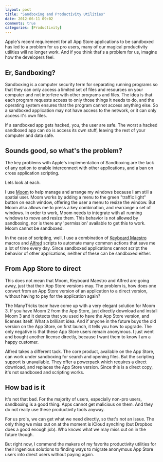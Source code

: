 ```yaml
---
layout: post
title: "Sandboxing and Productivity Utilities"
date: 2012-06-11 09:02
comments: true
categories: [Productivity]
---
```


Apple's recent requirement for all App Store applications to be sandboxed has led to a problem for us pro users, many of our magical productivity utilities will no longer work. And if you think that's a problem for us, imagine how the developers feel.

## Er, Sandboxing?

Sandboxing is a computer security term for separating running programs so that they can only access a limited set of files and resources on your computer and not interfere with other programs and files. The idea is that each program requests access to only those things it needs to do, and the operating system ensures that the program cannot access anything else. So a sandboxed application may not have access to the network, or it can only access it's own files.

If a sandboxed app gets hacked, you, the user are safe. The worst a hacked sandboxed app can do is access its own stuff, leaving the rest of your computer and data safe.

## Sounds good, so what's the problem?

The key problems with Apple's implementation of Sandboxing are the lack of any option to enable interconnect with other applications, and a ban on cross application scripting.

Lets look at each.

I use [Moom](http://manytricks.com/moom/) to help manage and arrange my windows because I am still a spatial user. Moom works by adding a menu to the green "traffic light" button on each window, offering the user a menu to resize the window. But Moom also allows me to press a key combination, and rearrange a set of windows. In order to work, Moom needs to integrate with all running windows to move and resize them. This behavior is not allowed by sandboxing, nor is there any 'permission' available to get this to work. Moom cannot be sandboxed.

In the case of scripting, well, I use a combination of [Keyboard Maestro](http://www.keyboardmaestro.com/main/) macros and [Alfred](http://www.alfredapp.com/) scripts to automate many common actions that save me a lot of time every day. Since sandboxed applications cannot script the behavior of other applications, neither of these can be sandboxed either.

## From App Store to direct

This does not mean that Moom, Keyboard Maestro and Alfred are going away, just that their App Store versions may. The problem is, how does one convert from an App Store version of an application to a direct version, without having to pay for the application again?

The ManyTricks team have come up with a very elegant solution for Moom 3. If you have Moom 2 from the App Store, just directly download and install Moom 3 and it detects that you used to have the App Store version, and licenses itself. What a brilliant idea. And if anyone in the future buys the old version on the App Store, on first launch, it tells you how to upgrade. The only negative is that these App Store users remain anonymous. I just went and bought another license directly, because I want them to know I am a happy customer.

Alfred takes a different tack. The core product, available on the App Store, can work under sandboxing for search and opening files. But the scripting support is unavailable. They offer a powerpack which requires a direct download, and replaces the App Store version. Since this is a direct copy, it's not sandboxed and scripting works.

## How bad is it

It's not that bad. For the majority of users, especially non-pro users, sandboxing is a good thing.  Apps cannot get malicious on them. And they do not really use these productivity tools anyway.

For us pro's, we can get what we need directly, so that's not an issue. The only thing we miss out on at the moment is iCloud synching (but Dropbox does a good enough job). Who knows what we may miss out on in the future though.

But right now, I commend the makers of my favorite productivity utilities for their ingenious solutions to finding ways to migrate anonymous App Store users into direct users without paying again.
